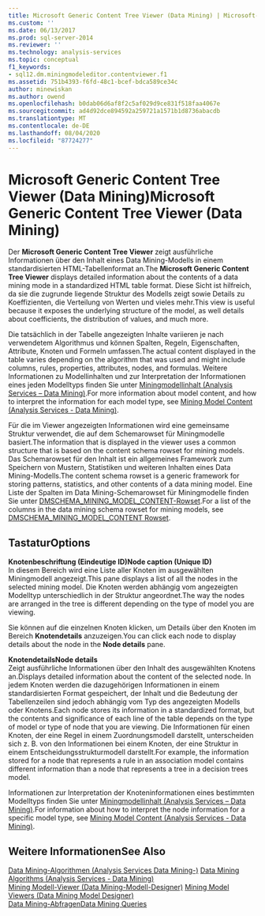 ```yaml
---
title: Microsoft Generic Content Tree Viewer (Data Mining) | Microsoft-Dokumentation
ms.custom: ''
ms.date: 06/13/2017
ms.prod: sql-server-2014
ms.reviewer: ''
ms.technology: analysis-services
ms.topic: conceptual
f1_keywords:
- sql12.dm.miningmodeleditor.contentviewer.f1
ms.assetid: 751b4393-f6fd-48c1-bcef-bdca589ce34c
author: minewiskan
ms.author: owend
ms.openlocfilehash: b0dab06d6af8f2c5af029d9ce831f518faa4067e
ms.sourcegitcommit: ad4d92dce894592a259721a1571b1d8736abacdb
ms.translationtype: MT
ms.contentlocale: de-DE
ms.lasthandoff: 08/04/2020
ms.locfileid: "87724277"
---
```

# <a name="microsoft-generic-content-tree-viewer-data-mining"></a><span data-ttu-id="088f4-102">Microsoft Generic Content Tree Viewer (Data Mining)</span><span class="sxs-lookup"><span data-stu-id="088f4-102">Microsoft Generic Content Tree Viewer (Data Mining)</span></span>
  <span data-ttu-id="088f4-103">Der **Microsoft Generic Content Tree Viewer** zeigt ausführliche Informationen über den Inhalt eines Data Mining-Modells in einem standardisierten HTML-Tabellenformat an.</span><span class="sxs-lookup"><span data-stu-id="088f4-103">The **Microsoft Generic Content Tree Viewer** displays detailed information about the contents of a data mining mode in a standardized HTML table format.</span></span> <span data-ttu-id="088f4-104">Diese Sicht ist hilfreich, da sie die zugrunde liegende Struktur des Modells zeigt sowie Details zu Koeffizienten, die Verteilung von Werten und vieles mehr.</span><span class="sxs-lookup"><span data-stu-id="088f4-104">This view is useful because it exposes the underlying structure of the model, as well details about coefficients, the distribution of values, and much more.</span></span>  
  
 <span data-ttu-id="088f4-105">Die tatsächlich in der Tabelle angezeigten Inhalte variieren je nach verwendetem Algorithmus und können Spalten, Regeln, Eigenschaften, Attribute, Knoten und Formeln umfassen.</span><span class="sxs-lookup"><span data-stu-id="088f4-105">The actual content displayed in the table varies depending on the algorithm that was used and might include columns, rules, properties, attributes, nodes, and formulas.</span></span> <span data-ttu-id="088f4-106">Weitere Informationen zu Modellinhalten und zur Interpretation der Informationen eines jeden Modelltyps finden Sie unter [Miningmodellinhalt &#40;Analysis Services – Data Mining&#41;](data-mining/mining-model-content-analysis-services-data-mining.md).</span><span class="sxs-lookup"><span data-stu-id="088f4-106">For more information about model content, and how to interpret the information for each model type, see [Mining Model Content &#40;Analysis Services - Data Mining&#41;](data-mining/mining-model-content-analysis-services-data-mining.md).</span></span>  
  
 <span data-ttu-id="088f4-107">Für die im Viewer angezeigten Informationen wird eine gemeinsame Struktur verwendet, die auf dem Schemarowset für Miningmodelle basiert.</span><span class="sxs-lookup"><span data-stu-id="088f4-107">The information that is displayed in the viewer uses a common structure that is based on the content schema rowset for mining models.</span></span> <span data-ttu-id="088f4-108">Das Schemarowset für den Inhalt ist ein allgemeines Framework zum Speichern von Mustern, Statistiken und weiteren Inhalten eines Data Mining-Modells.</span><span class="sxs-lookup"><span data-stu-id="088f4-108">The content schema rowset is a generic framework for storing patterns, statistics, and other contents of a data mining model.</span></span> <span data-ttu-id="088f4-109">Eine Liste der Spalten im Data Mining-Schemarowset für Miningmodelle finden Sie unter [DMSCHEMA_MINING_MODEL_CONTENT-Rowset](https://docs.microsoft.com/bi-reference/schema-rowsets/data-mining/dmschema-mining-model-content-rowset).</span><span class="sxs-lookup"><span data-stu-id="088f4-109">For a list of the columns in the data mining schema rowset for mining models, see [DMSCHEMA_MINING_MODEL_CONTENT Rowset](https://docs.microsoft.com/bi-reference/schema-rowsets/data-mining/dmschema-mining-model-content-rowset).</span></span>  
  
## <a name="options"></a><span data-ttu-id="088f4-110">Tastatur</span><span class="sxs-lookup"><span data-stu-id="088f4-110">Options</span></span>  
 <span data-ttu-id="088f4-111">**Knotenbeschriftung (Eindeutige ID)**</span><span class="sxs-lookup"><span data-stu-id="088f4-111">**Node caption (Unique ID)**</span></span>  
 <span data-ttu-id="088f4-112">In diesem Bereich wird eine Liste aller Knoten im ausgewählten Miningmodell angezeigt.</span><span class="sxs-lookup"><span data-stu-id="088f4-112">This pane displays a list of all the nodes in the selected mining model.</span></span> <span data-ttu-id="088f4-113">Die Knoten werden abhängig vom angezeigten Modelltyp unterschiedlich in der Struktur angeordnet.</span><span class="sxs-lookup"><span data-stu-id="088f4-113">The way the nodes are arranged in the tree is different depending on the type of model you are viewing.</span></span>  
  
 <span data-ttu-id="088f4-114">Sie können auf die einzelnen Knoten klicken, um Details über den Knoten im Bereich **Knotendetails** anzuzeigen.</span><span class="sxs-lookup"><span data-stu-id="088f4-114">You can click each node to display details about the node in the **Node details** pane.</span></span>  
  
 <span data-ttu-id="088f4-115">**Knotendetails**</span><span class="sxs-lookup"><span data-stu-id="088f4-115">**Node details**</span></span>  
 <span data-ttu-id="088f4-116">Zeigt ausführliche Informationen über den Inhalt des ausgewählten Knotens an.</span><span class="sxs-lookup"><span data-stu-id="088f4-116">Displays detailed information about the content of the selected node.</span></span> <span data-ttu-id="088f4-117">In jedem Knoten werden die dazugehörigen Informationen in einem standardisierten Format gespeichert, der Inhalt und die Bedeutung der Tabellenzeilen sind jedoch abhängig vom Typ des angezeigten Modells oder Knotens.</span><span class="sxs-lookup"><span data-stu-id="088f4-117">Each node stores its information in a standardized format, but the contents and significance of each line of the table depends on the type of model or type of node that you are viewing.</span></span> <span data-ttu-id="088f4-118">Die Informationen für einen Knoten, der eine Regel in einem Zuordnungsmodell darstellt, unterscheiden sich z. B. von den Informationen bei einem Knoten, der eine Struktur in einem Entscheidungsstrukturmodell darstellt.</span><span class="sxs-lookup"><span data-stu-id="088f4-118">For example, the information stored for a node that represents a rule in an association model contains different information than a node that represents a tree in a decision trees model.</span></span>  
  
 <span data-ttu-id="088f4-119">Informationen zur Interpretation der Knoteninformationen eines bestimmten Modelltyps finden Sie unter [Miningmodellinhalt &#40;Analysis Services – Data Mining&#41;](data-mining/mining-model-content-analysis-services-data-mining.md).</span><span class="sxs-lookup"><span data-stu-id="088f4-119">For information about how to interpret the node information for a specific model type, see [Mining Model Content &#40;Analysis Services - Data Mining&#41;](data-mining/mining-model-content-analysis-services-data-mining.md).</span></span>  
  
## <a name="see-also"></a><span data-ttu-id="088f4-120">Weitere Informationen</span><span class="sxs-lookup"><span data-stu-id="088f4-120">See Also</span></span>  
 <span data-ttu-id="088f4-121">[Data Mining-Algorithmen &#40;Analysis Services Data Mining-&#41;](data-mining/data-mining-algorithms-analysis-services-data-mining.md) </span><span class="sxs-lookup"><span data-stu-id="088f4-121">[Data Mining Algorithms &#40;Analysis Services - Data Mining&#41;](data-mining/data-mining-algorithms-analysis-services-data-mining.md) </span></span>  
 <span data-ttu-id="088f4-122">[Mining Modell-Viewer &#40;Data Mining-Modell-Designer&#41;](mining-model-viewers-data-mining-model-designer.md) </span><span class="sxs-lookup"><span data-stu-id="088f4-122">[Mining Model Viewers &#40;Data Mining Model Designer&#41;](mining-model-viewers-data-mining-model-designer.md) </span></span>  
 [<span data-ttu-id="088f4-123">Data Mining-Abfragen</span><span class="sxs-lookup"><span data-stu-id="088f4-123">Data Mining Queries</span></span>](data-mining/data-mining-queries.md)  
  
  
